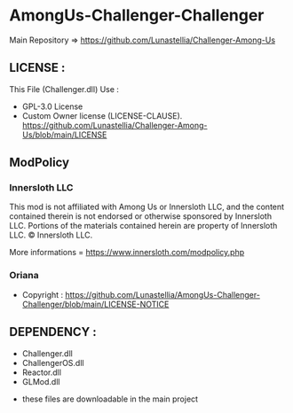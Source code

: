 # AmongUs-Challenger-Challenger
Main Repository => https://github.com/Lunastellia/Challenger-Among-Us

## LICENSE :

This File (Challenger.dll) Use :
- GPL-3.0 License
- Custom Owner license (LICENSE-CLAUSE). https://github.com/Lunastellia/Challenger-Among-Us/blob/main/LICENSE

## ModPolicy

### Innersloth LLC

This mod is not affiliated with Among Us or Innersloth LLC, and the content contained therein is not endorsed or otherwise sponsored by Innersloth LLC. Portions of the materials contained herein are property of Innersloth LLC. © Innersloth LLC.

More informations = https://www.innersloth.com/modpolicy.php

### Oriana

- Copyright : https://github.com/Lunastellia/AmongUs-Challenger-Challenger/blob/main/LICENSE-NOTICE

## DEPENDENCY :

- Challenger.dll
- ChallengerOS.dll
- Reactor.dll
- GLMod.dll

* these files are downloadable in the main project






